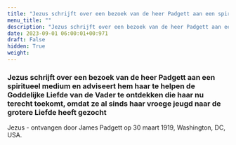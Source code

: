 ```yaml
---
title: "Jezus schrijft over een bezoek van de heer Padgett aan een spiritueel medium en adviseert hem haar te helpen de Goddelijke Liefde van de Vader te ontdekken die haar nu terecht toekomt, omdat ze al sinds haar vroege jeugd naar de grotere Liefde heeft gezocht"
menu_title: ""
description: "Jezus schrijft over een bezoek van de heer Padgett aan een spiritueel medium en adviseert hem haar te helpen de Goddelijke Liefde van de Vader te ontdekken die haar nu terecht toekomt, omdat ze al sinds haar vroege jeugd naar de grotere Liefde heeft gezocht"
date: 2023-09-01 06:00:01+00:971
draft: False
hidden: True
weight:
---
```

### Jezus schrijft over een bezoek van de heer Padgett aan een spiritueel medium en adviseert hem haar te helpen de Goddelijke Liefde van de Vader te ontdekken die haar nu terecht toekomt, omdat ze al sinds haar vroege jeugd naar de grotere Liefde heeft gezocht

Jezus - ontvangen door James Padgett op 30 maart 1919, Washington, DC, USA.
